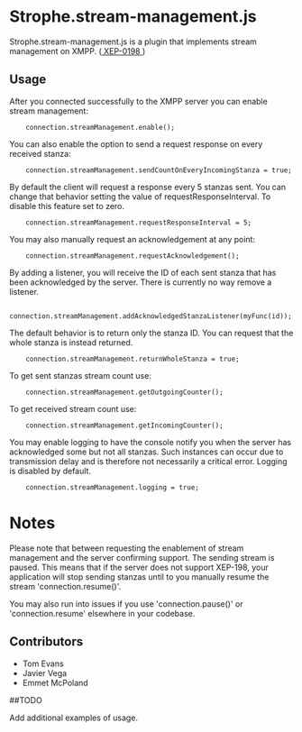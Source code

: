 # Strophe.stream-management.js

Strophe.stream-management.js is a plugin that implements stream management on XMPP. ([ XEP-0198 ]( http://xmpp.org/extensions/xep-0198.html ))

## Usage

After you connected successfully to the XMPP server you can enable stream management:

```
	connection.streamManagement.enable();
```


You can also enable the option to send a request response on every received stanza:

```
	connection.streamManagement.sendCountOnEveryIncomingStanza = true;
```

By default the client will request a response every 5 stanzas sent. You can change that behavior
setting the value of requestResponseInterval. To disable this feature set to zero.

```
	connection.streamManagement.requestResponseInterval = 5;
```

You may also manually request an acknowledgement at any point:

```
	connection.streamManagement.requestAcknowledgement();
```

By adding a listener, you will receive the ID of each sent stanza that has been acknowledged by the server.
There is currently no way remove a listener.

```
	connection.streamManagement.addAcknowledgedStanzaListener(myFunc(id));
```

The default behavior is to return only the stanza ID.
You can request that the whole stanza is instead returned.

```
	connection.streamManagement.returnWholeStanza = true;
```

To get sent stanzas stream count use:

```
	connection.streamManagement.getOutgoingCounter();
```

To get received stream count use:

```
	connection.streamManagement.getIncomingCounter();
```

You may enable logging to have the console notify you when the server has acknowledged some but not all stanzas.
Such instances can occur due to transmission delay and is therefore not necessarily a critical error.
Logging is disabled by default.

```
	connection.streamManagement.logging = true;
```

# Notes

Please note that between requesting the enablement of stream management and the server confirming support.
The sending stream is paused. This means that if the server does not support XEP-198, your application
will stop sending stanzas until to you manually resume the stream 'connection.resume()'.

You may also run into issues if you use 'connection.pause()' or 'connection.resume' elsewhere in your codebase.

## Contributors

- Tom Evans
- Javier Vega
- Emmet McPoland


##TODO

Add additional examples of usage.
